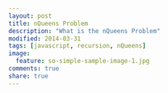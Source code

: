 ```yaml
---
layout: post
title: nQueens Problem
description: "What is the nQueens Problem"
modified: 2014-03-31
tags: [javascript, recursion, nQueens]
image:
  feature: so-simple-sample-image-1.jpg
comments: true
share: true
---
```


